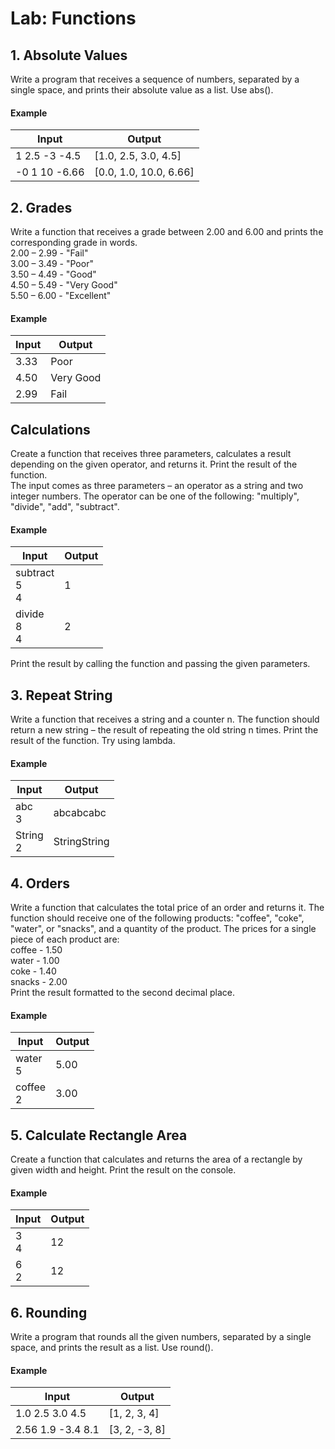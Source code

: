 # Lab: Functions
## 1. Absolute Values
Write a program that receives a sequence of numbers, separated by a single space, and prints their absolute value as a list. Use abs().
#### Example

| Input | Output |
| ----- | ------ |
| 1 2.5 -3 -4.5 | [1.0, 2.5, 3.0, 4.5] |
| -0 1 10 -6.66 | [0.0, 1.0, 10.0, 6.66] |

## 2. Grades
Write a function that receives a grade between 2.00 and 6.00 and prints the corresponding grade in words.  
2.00 – 2.99 - "Fail"  
3.00 – 3.49 - "Poor"  
3.50 – 4.49 - "Good"  
4.50 – 5.49 - "Very Good"  
5.50 – 6.00 - "Excellent"  
#### Example

| Input | Output |
| ----- | ------ |
| 3.33 | Poor |
| 4.50 | Very Good |
| 2.99 | Fail |

## Calculations
Create a function that receives three parameters, calculates a result depending on the given operator, and returns it. Print the result of the function.  
The input comes as three parameters – an operator as a string and two integer numbers. The operator can be one of the following:  "multiply", "divide", "add", "subtract".  
#### Example

| Input | Output |
| ----- | ------ |
| subtract<br />5<br />4 | 1 |
| divide<br />8<br />4 | 2 |

Print the result by calling the function and passing the given parameters.
## 3. Repeat String
Write a function that receives a string and a counter n. The function should return a new string – the result of repeating the old string n times. Print the result of the function. Try using lambda.  
#### Example

| Input | Output |
| ----- | ------ |
| abc<br />3 | abcabcabc |
| String<br />2 | StringString |

## 4. Orders
Write a function that calculates the total price of an order and returns it. The function should receive one of the following products: "coffee", "coke", "water", or "snacks", and a quantity of the product. The prices for a single piece of each product are:  
coffee - 1.50  
water - 1.00  
coke - 1.40  
snacks - 2.00  
Print the result formatted to the second decimal place.  
#### Example

| Input | Output |
| ----- | ------ |
| water<br />5 | 5.00 |
| coffee<br />2 | 3.00 |

## 5. Calculate Rectangle Area
Create a function that calculates and returns the area of a rectangle by given width and height. Print the result on the console.  
#### Example

| Input | Output |
| ----- | ------ |
| 3<br />4 | 12 |
| 6<br />2 | 12 |

## 6. Rounding
Write a program that rounds all the given numbers, separated by a single space, and prints the result as a list. Use round().
#### Example

| Input | Output |
| ----- | ------ |
| 1.0 2.5 3.0 4.5 | [1, 2, 3, 4] |
| 2.56 1.9 -3.4 8.1 | [3, 2, -3, 8] |

